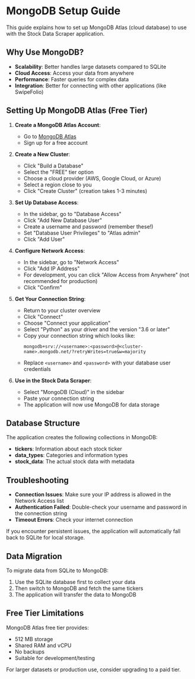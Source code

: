 # MongoDB Setup Guide

This guide explains how to set up MongoDB Atlas (cloud database) to use with the Stock Data Scraper application.

## Why Use MongoDB?

- **Scalability**: Better handles large datasets compared to SQLite
- **Cloud Access**: Access your data from anywhere
- **Performance**: Faster queries for complex data
- **Integration**: Better for connecting with other applications (like SwipeFolio)

## Setting Up MongoDB Atlas (Free Tier)

1. **Create a MongoDB Atlas Account**:
   - Go to [MongoDB Atlas](https://www.mongodb.com/cloud/atlas)
   - Sign up for a free account

2. **Create a New Cluster**:
   - Click "Build a Database"
   - Select the "FREE" tier option
   - Choose a cloud provider (AWS, Google Cloud, or Azure)
   - Select a region close to you
   - Click "Create Cluster" (creation takes 1-3 minutes)

3. **Set Up Database Access**:
   - In the sidebar, go to "Database Access"
   - Click "Add New Database User"
   - Create a username and password (remember these!)
   - Set "Database User Privileges" to "Atlas admin"
   - Click "Add User"

4. **Configure Network Access**:
   - In the sidebar, go to "Network Access"
   - Click "Add IP Address"
   - For development, you can click "Allow Access from Anywhere" (not recommended for production)
   - Click "Confirm"

5. **Get Your Connection String**:
   - Return to your cluster overview
   - Click "Connect"
   - Choose "Connect your application"
   - Select "Python" as your driver and the version "3.6 or later"
   - Copy your connection string which looks like:
     ```
     mongodb+srv://<username>:<password>@<cluster-name>.mongodb.net/?retryWrites=true&w=majority
     ```
   - Replace `<username>` and `<password>` with your database user credentials

6. **Use in the Stock Data Scraper**:
   - Select "MongoDB (Cloud)" in the sidebar
   - Paste your connection string
   - The application will now use MongoDB for data storage

## Database Structure

The application creates the following collections in MongoDB:

- **tickers**: Information about each stock ticker
- **data_types**: Categories and information types
- **stock_data**: The actual stock data with metadata

## Troubleshooting

- **Connection Issues**: Make sure your IP address is allowed in the Network Access list
- **Authentication Failed**: Double-check your username and password in the connection string
- **Timeout Errors**: Check your internet connection

If you encounter persistent issues, the application will automatically fall back to SQLite for local storage.

## Data Migration

To migrate data from SQLite to MongoDB:

1. Use the SQLite database first to collect your data
2. Then switch to MongoDB and fetch the same tickers
3. The application will transfer the data to MongoDB

## Free Tier Limitations

MongoDB Atlas free tier provides:
- 512 MB storage
- Shared RAM and vCPU
- No backups
- Suitable for development/testing

For larger datasets or production use, consider upgrading to a paid tier.